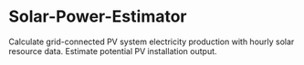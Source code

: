 # Solar-Power-Estimator
Calculate grid-connected PV system electricity production with hourly solar resource data. Estimate potential PV installation output.
